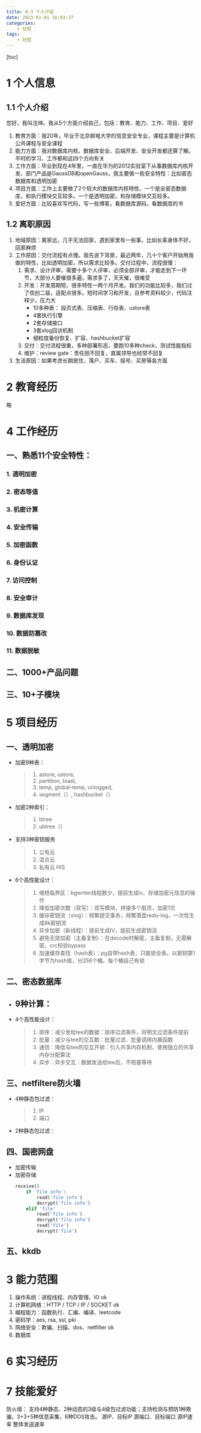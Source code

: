 ```yaml
---
title: 0-3 个人介绍
date: 2023-01-01 16:03:37
categories:
    - 社招
tags:
    - 社招
---
```


[toc]

# 1 个人信息
## 1.1 个人介绍
您好，我叫沈坤。我从5个方面介绍自己，包括：教育、能力、工作、项目、爱好

1. 教育方面：我20年，毕业于北京邮电大学的信息安全专业，课程主要是计算机公共课程与安全课程
2. 能力方面：我对数据库内核、数据库安全、后端开发、安全开发都还算了解。平时的学习、工作都和这四个方向有关
2. 工作方面：毕业到现在4年里，一直在华为的2012实验室下从事数据库内核开发，部门产品是GaussDB和openGauss，我主要做一些安全特性：比如密态数据库和透明加密
4. 项目方面：工作上主要做了2个较大的数据库内核特性，一个是全密态数据库，和执行模块交互较多。一个是透明加密，和存储模块交互较多。
5. 爱好方面：比较喜欢写代码，写一些博客，看数据库源码，看数据库的书

## 1.2 离职原因
1. 地域原因：离家远，几乎无法回家，遇到家里有一些事，比如长辈身体不好，回家麻烦
2. 工作原因：交付流程有点慢。我先说下背景，最近两年，几十个客户开始用我做的特性，比如透明加密，所以需求比较多。交付过程中，流程很慢：
    1. 需求、设计评审，需要十多个人评审，必须全部评审，才能走到下一环节，大部分人要催很多遍，需求多了，天天催，很难受
    2. 开发：开发周期短，很多特性一两个月开发。我们的功能比较多，我们过了信创二级，适配点很多。短时间学习和开发，且参考资料较少，代码注释少，压力大
        - 10多种表： 段页式表、压缩表、行存表、ustore表
        - 4套执行引擎
        - 2套存储接口
        - 3套xlog回访机制
        - 细粒度备份恢复、扩容、hashbucket扩容
    3. 交付：交付流程很重，多种部署形态，要跑10多种check，测试性能指标
    4. 维护：review gate：责任田不回复，直属领导也经常不回复
3. 生活原因：如果考虑长期居住，落户、买车、摇号、买房等各方面

# 2 教育经历
略

# 4 工作经历
## 一、熟悉11个安全特性：
### 1. 透明加密
### 2. 密态等值
### 3. 机密计算
### 4. 安全传输
### 5. 加密函数
### 6. 身份认证
### 7. 访问控制
### 8. 安全审计
### 9. 数据库发现
### 10. 数据防篡改
### 11. 数据脱敏

## 二、1000+产品问题
## 三、10+子模块

# 5 项目经历
## 一、透明加密
- 加密9种表：
    > 1. astore, ustore, 
    > 2. partition, toast, 
    > 3. temp, global-temp, unlogged,
    > 4. segment（）, hashbucket（）
- 加密2种索引：
    > 1. btree
    > 2. ubtree（）
- 支持3种密钥服务
    > 1. 公有云
    > 2. 混合云
    > 3. 私有云 HIS
- 6个高性能设计：
    > 1. 缩短临界区：bgwriter线程数少，提前生成iv、存储加密元信息的操作
    > 2. 降低加密次数（双写）：双写模块，拼接多个脏页，加密1次
    > 3. 缓存密钥流（xlog）：频繁提交事务，频繁落盘redo-log，一次性生成8k密钥流
    > 4. 异步加密（新线程）：提前生成IV，提前生成密钥流
    > 5. 避免无效加密（主备复制）：在decode时解密，主备复制，无需解密。crc校验bypass
    > 6. 加速缓存查找（hash表）：pg自带hash表，只能锁全表。以密钥第1字节为hash值，分256个桶。每个桶自己有锁
## 二、密态数据库
- 9种计算：
    - 
- 4个高性能设计：
    > 1. 排序：减少发给tee的数据：排序过滤条件，将明文过滤条件提前
    > 2. 批量：减少与tee的交互数：批量过滤、批量调用内置函数
    > 3. 通信：降低与tee的交互开销：引入共享内存机制，使用独立的共享内存分配算法
    > 4. 异步：异步交互：数据发送给tee后，不阻塞等待
## 三、netfiltere防火墙
- 4种静态包过滤：
    > 1. IP
    > 2. 端口
- 2种静态包过滤：
## 四、国密网盘
- 加密传输
- 加密存储
    ```python
    receive()
        if 'file info':
            read('file info')
            decrypt('file info')
        elif 'file'
            read('file info')
            decrypt('file info')
            read('file')
            decrypt('file')
    ```
## 五、kkdb

# 3 能力范围
1. 操作系统：进程线程、内存管理、IO
    ok
2. 计算机网络：HTTP / TCP / IP / SOCKET
    ok
3. 编程能力：函数执行、汇编、编译、leetcode
4. 密码学：aes, rsa, ssl, pki
5. 网络安全：欺骗、扫描、dos、netfilter
    ok
6. 数据库

# 6 实习经历

# 7 技能爱好
防火墙：
支持4种静态、2种动态的3级与4级包过滤功能；支持检测与预防1种欺骗，3+3+5种信息采集，6种DOS攻击。
源IP、目标IP
源端口、目标端口
源IP速率
整体发送速率
